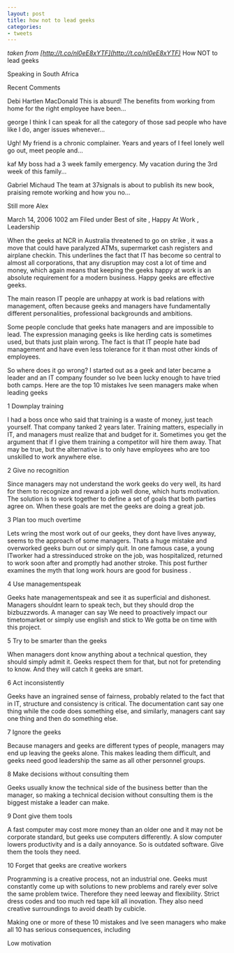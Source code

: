 ```yaml
---
layout: post
title: how not to lead geeks
categories:
- tweets
---
```

*taken from [http://t.co/nl0eE8xYTF](http://t.co/nl0eE8xYTF)*
How NOT to lead geeks

Speaking in South Africa

Recent Comments

Debi Hartlen MacDonald  This is absurd! The benefits from working from home  for the right employee have been...

george  I think I can speak for all the category of those sad people who have like I do, anger issues whenever...

Ugh!  My friend is a chronic complainer. Years and years of I feel lonely well go out, meet people and...

kaf  My boss had a 3 week family emergency. My vacation during the 3rd week of this family...

Gabriel Michaud  The team at 37signals is about to publish its new book, praising remote working and how you no...

Still more Alex

March 14, 2006  1002 am  Filed under Best of site , Happy At Work , Leadership

When the geeks at NCR in Australia threatened to go on strike , it was a move that could have paralyzed ATMs, supermarket cash registers and airplane checkin. This underlines the fact that IT has become so central to almost all corporations, that any disruption may cost a lot of time and money, which again means that keeping the geeks happy at work is an absolute requirement for a modern business. Happy geeks are effective geeks.

The main reason IT people are unhappy at work is bad relations with management, often because geeks and managers have fundamentally different personalities, professional backgrounds and ambitions.

Some people conclude that geeks hate managers and are impossible to lead. The expression managing geeks is like herding cats is sometimes used, but thats just plain wrong. The fact is that IT people hate bad management and have even less tolerance for it than most other kinds of employees.

So where does it go wrong? I started out as a geek and later became a leader and an IT company founder so Ive been lucky enough to have tried both camps. Here are the top 10 mistakes Ive seen managers make when leading geeks

1 Downplay training

I had a boss once who said that training is a waste of money, just teach yourself. That company tanked 2 years later. Training matters, especially in IT, and managers must realize that and budget for it. Sometimes you get the argument that if I give them training a competitor will hire them away. That may be true, but the alternative is to only have employees who are too unskilled to work anywhere else.

2 Give no recognition

Since managers may not understand the work geeks do very well, its hard for them to recognize and reward a job well done, which hurts motivation. The solution is to work together to define a set of goals that both parties agree on. When these goals are met the geeks are doing a great job.

3 Plan too much overtime

Lets wring the most work out of our geeks, they dont have lives anyway, seems to the approach of some managers. Thats a huge mistake and overworked geeks burn out or simply quit. In one famous case, a young ITworker had a stressinduced stroke on the job, was hospitalized, returned to work soon after and promptly had another stroke. This post further examines the myth that long work hours are good for business .

4 Use managementspeak

Geeks hate managementspeak and see it as superficial and dishonest. Managers shouldnt learn to speak tech, but they should drop the bizbuzzwords. A manager can say We need to proactively impact our timetomarket or simply use english and stick to We gotta be on time with this project.

5 Try to be smarter than the geeks

When managers dont know anything about a technical question, they should simply admit it. Geeks respect them for that, but not for pretending to know. And they will catch it  geeks are smart.

6 Act inconsistently

Geeks have an ingrained sense of fairness, probably related to the fact that in IT, structure and consistency is critical. The documentation cant say one thing while the code does something else, and similarly, managers cant say one thing and then do something else.

7 Ignore the geeks

Because managers and geeks are different types of people, managers may end up leaving the geeks alone. This makes leading them difficult, and geeks need good leadership the same as all other personnel groups.

8 Make decisions without consulting them

Geeks usually know the technical side of the business better than the manager, so making a technical decision without consulting them is the biggest mistake a leader can make.

9 Dont give them tools

A fast computer may cost more money than an older one and it may not be corporate standard, but geeks use computers differently. A slow computer lowers productivity and is a daily annoyance. So is outdated software. Give them the tools they need.

10 Forget that geeks are creative workers

Programming is a creative process, not an industrial one. Geeks must constantly come up with solutions to new problems and rarely ever solve the same problem twice. Therefore they need leeway and flexibility. Strict dress codes and too much red tape kill all inovation. They also need creative surroundings to avoid death by cubicle.

Making one or more of these 10 mistakes and Ive seen managers who make all 10 has serious consequences, including

Low motivation

